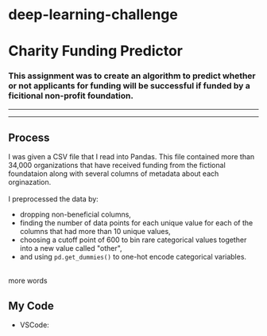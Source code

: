# deep-learning-challenge 
# Charity Funding Predictor

### This assignment was to create an algorithm to predict whether or not applicants for funding will be successful if funded by a ficitional non-profit foundation.
----------------------------
----------------------------

## Process
I was given a CSV file that I read into Pandas. This file contained more than 34,000 organizations that have received funding from the fictional foundataion along with several columns of metadata about each orginazation.
<br>
<br>
I preprocessed the data by:
    <ul><li>dropping non-beneficial columns,
    <li>finding the number of data points for each unique value for each of the columns that had more than 10 unique values,
    <li>choosing a cutoff point of 600 to bin rare categorical values together into a new value called "other",
    <li>and using `pd.get_dummies()` to one-hot encode categorical variables.
    </ul>
<br>
more words


## My Code
* VSCode: 